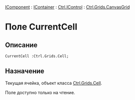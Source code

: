 ﻿---
Link: Com.Ctrl.Grids.CanvasGrid.@CurrentCell
---

[IComponent](topic:Com.Custom.ComClasses.IComponent.Default) :
[IContainer](topic:Com.Custom.ComClasses.IContainer.Default) :
[Ctrl.IControl](topic:Com.Custom.ComClasses.Ctrl.IControl.Default) :
[Ctrl.Grids.CanvasGrid](Default)

# Поле CurrentCell

## Описание

    CurrentCell :Ctrl.Grids.Cell;

## Назначение

Текущая ячейка, объект класса [Ctrl.Grids.Cell](topic:Com.Custom.ComClasses.Ctrl.Grids.Cell.Default).

Поле доступно только на чтение.
